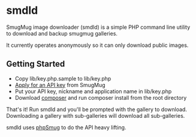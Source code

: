 smdld
=====

SmugMug image downloader (smdld) is a simple PHP command line utility to download and backup smugmug galleries. 

It currently operates anonymously so it can only download public images.

Getting Started
---------------

  * Copy lib/key.php.sample to lib/key.php
  * [Apply for an API key](http://www.smugmug.com/hack/apikeys) from SmugMug
  * Put your API key, nickname and application name in lib/key.php
  * Download [composer](http://getcomposer.org/) and run composer install from the root directory
  
That's it! Run smdld and you'll be prompted with the gallery to download. Downloading a gallery
with sub-galleries will download all sub-galleries. 

smdld uses [phpSmug](http://phpsmug.com/docs) to do the API heavy lifting.
